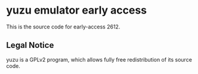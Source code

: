 yuzu emulator early access
=============

This is the source code for early-access 2612.

## Legal Notice

yuzu is a GPLv2 program, which allows fully free redistribution of its source code.